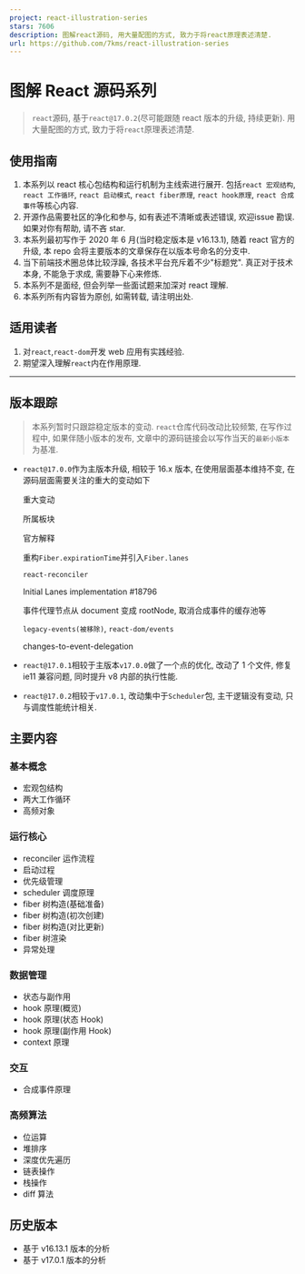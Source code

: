 ```yaml
---
project: react-illustration-series
stars: 7606
description: 图解react源码, 用大量配图的方式, 致力于将react原理表述清楚.
url: https://github.com/7kms/react-illustration-series
---
```


图解 React 源码系列
=============

> `react`源码, 基于`react@17.0.2`(尽可能跟随 react 版本的升级, 持续更新). 用大量配图的方式, 致力于将`react`原理表述清楚.

使用指南
----

1.  本系列以 react 核心包结构和运行机制为主线索进行展开. 包括`react 宏观结构`, `react 工作循环`, `react 启动模式`, `react fiber原理`, `react hook原理`, `react 合成事件`等核心内容.
2.  开源作品需要社区的净化和参与, 如有表述不清晰或表述错误, 欢迎issue 勘误. 如果对你有帮助, 请不吝 star.
3.  本系列最初写作于 2020 年 6 月(当时稳定版本是 v16.13.1), 随着 react 官方的升级, 本 repo 会将主要版本的文章保存在以版本号命名的分支中.
4.  当下前端技术圈总体比较浮躁, 各技术平台充斥着不少"标题党". 真正对于技术本身, 不能急于求成, 需要静下心来修炼.
5.  本系列不是面经, 但会列举一些面试题来加深对 react 理解.
6.  本系列所有内容皆为原创, 如需转载, 请注明出处.

适用读者
----

1.  对`react`,`react-dom`开发 web 应用有实践经验.
2.  期望深入理解`react`内在作用原理.

* * *

版本跟踪
----

> 本系列暂时只跟踪稳定版本的变动. `react`仓库代码改动比较频繁, 在写作过程中, 如果伴随小版本的发布, 文章中的源码链接会以写作当天的`最新小版本`为基准.

-   `react@17.0.0`作为主版本升级, 相较于 16.x 版本, 在使用层面基本维持不变, 在源码层面需要关注的重大的变动如下
    
    重大变动
    
    所属板块
    
    官方解释
    
    重构`Fiber.expirationTime`并引入`Fiber.lanes`
    
    `react-reconciler`
    
    Initial Lanes implementation #18796
    
    事件代理节点从 document 变成 rootNode, 取消合成事件的缓存池等
    
    `legacy-events(被移除)`, `react-dom/events`
    
    changes-to-event-delegation
    
-   `react@17.0.1`相较于主版本`v17.0.0`做了一个点的优化, 改动了 1 个文件, 修复 ie11 兼容问题, 同时提升 v8 内部的执行性能.
    

-   `react@17.0.2`相较于`v17.0.1`, 改动集中于`Scheduler`包, 主干逻辑没有变动, 只与调度性能统计相关.

主要内容
----

### 基本概念

-   宏观包结构
-   两大工作循环
-   高频对象

### 运行核心

-   reconciler 运作流程
-   启动过程
-   优先级管理
-   scheduler 调度原理
-   fiber 树构造(基础准备)
-   fiber 树构造(初次创建)
-   fiber 树构造(对比更新)
-   fiber 树渲染
-   异常处理

### 数据管理

-   状态与副作用
-   hook 原理(概览)
-   hook 原理(状态 Hook)
-   hook 原理(副作用 Hook)
-   context 原理

### 交互

-   合成事件原理

### 高频算法

-   位运算
-   堆排序
-   深度优先遍历
-   链表操作
-   栈操作
-   diff 算法

历史版本
----

-   基于 v16.13.1 版本的分析
-   基于 v17.0.1 版本的分析
